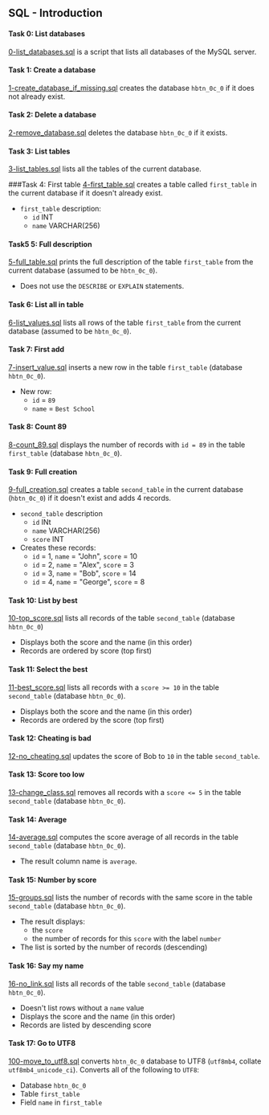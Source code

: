 ## SQL - Introduction

#### Task 0: List databases
[0-list_databases.sql](0-list_databases.sql) is a script that lists all databases of the MySQL server.

#### Task 1: Create a database
[1-create_database_if_missing.sql](1-create_database_if_missing.sql) creates the database `hbtn_0c_0` if it does not already exist.

#### Task 2: Delete a database
[2-remove_database.sql](2-remove_database.sql) deletes the database `hbtn_0c_0` if it exists.

#### Task 3: List tables
[3-list_tables.sql](3-list_tables.sql) lists all the tables of the current database.

###Task 4: First table
[4-first_table.sql](4-first_table.sql) creates a table called `first_table` in the current database if it doesn't already exist.
- `first_table` description:
	- `id` INT
	- `name` VARCHAR(256)

#### Task5 5: Full description
[5-full_table.sql](5-full_table.sql) prints the full description of the table `first_table` from the current database (assumed to be `hbtn_0c_0`).
- Does not use the `DESCRIBE` or `EXPLAIN` statements.

#### Task 6: List all in table
[6-list_values.sql](6-list_values.sql) lists all rows of the table `first_table` from the current database (assumed to be `hbtn_0c_0`).

#### Task 7: First add
[7-insert_value.sql](7-insert_value.sql) inserts a new row in the table `first_table` (database `hbtn_0c_0`).
- New row:
	- `id` = `89`
	- `name` = `Best School`

#### Task 8: Count 89
[8-count_89.sql](8-count_89.sql) displays the number of records with `id = 89` in the table `first_table` (database `hbtn_0c_0`).

#### Task 9: Full creation
[9-full_creation.sql](9-full_creation.sql) creates a table `second_table` in the current database (`hbtn_0c_0`) if it doesn't exist and adds 4 records.
- `second_table` description
	- `id` INt
	- `name` VARCHAR(256)
	- `score` INT
- Creates these records:
	- `id` = 1, `name` = "John", `score` = 10
	- `id` = 2, `name` = "Alex", `score` = 3
	- `id` = 3, `name` = "Bob", `score` = 14
	- `id` = 4, `name` = "George", `score` = 8

#### Task 10: List by best
[10-top_score.sql](10-top_score.sql)  lists all records of the table `second_table` (database `hbtn_0c_0`)
- Displays both the score and the name (in this order)
- Records are ordered by score (top first)

#### Task 11: Select the best
[11-best_score.sql](11-best_score.sql) lists all records with a `score >= 10` in the table `second_table` (database `hbtn_0c_0`).
- Displays both the score and the name (in this order)
- Records are ordered by the score (top first)

#### Task 12: Cheating is bad
[12-no_cheating.sql](12-no_cheating.sql) updates the score of Bob to `10` in the table `second_table`.

#### Task 13: Score too low
[13-change_class.sql](13-change_class.sql) removes all records with a `score <= 5` in the table `second_table` (database `hbtn_0c_0`).

#### Task 14: Average
[14-average.sql](14-average.sql) computes the score average of all records in the table `second_table` (database `hbtn_0c_0`).
- The result column name is `average`.

#### Task 15: Number by score
[15-groups.sql](15-groups.sql) lists the number of records with the same score in the table `second_table` (database `hbtn_0c_0`).
- The result displays:
	- the `score`
	- the number of records for this `score` with the label `number`
- The list is sorted by the number of records (descending)

#### Task 16: Say my name
[16-no_link.sql](16-no_link.sql) lists all records of the table `second_table` (database `hbtn_0c_0`).
- Doesn't list rows without a `name` value
- Displays the score and the name (in this order)
- Records are listed by descending score

#### Task 17: Go to UTF8
[100-move_to_utf8.sql](100-move_to_utf8.sql) converts `hbtn_0c_0` database to UTF8 (`utf8mb4`, collate `utf8mb4_unicode_ci`).
Converts all of the following to `UTF8`:
- Database `hbtn_0c_0`
- Table `first_table`
- Field `name` in `first_table`
